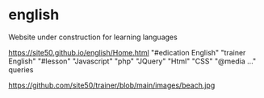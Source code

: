 # english
Website under construction for learning languages

https://site50.github.io/english/Home.html
"#edication English" 
"trainer English"
"#lesson" 
"Javascript"
"php"
"JQuery"
"Html"
"CSS"
"@media ..." queries 

https://github.com/site50/trainer/blob/main/images/beach.jpg

